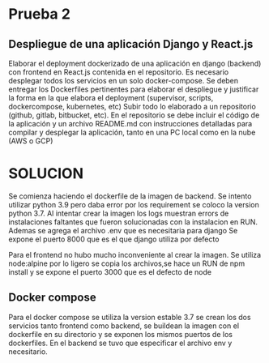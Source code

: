 
# Prueba 2
## Despliegue de una aplicación Django y React.js 
Elaborar el deployment dockerizado de una aplicación en django (backend) con frontend
en React.js contenida en el repositorio. Es necesario desplegar todos los servicios
en un solo docker-compose.
Se deben entregar los Dockerfiles pertinentes para elaborar el despliegue y justificar la forma en la que elabora el deployment (supervisor, scripts, dockercompose, kubernetes, etc)
Subir todo lo elaborado a un repositorio (github, gitlab, bitbucket, etc). En el
repositorio se debe incluir el código de la aplicación y un archivo README.md
con instrucciones detalladas para compilar y desplegar la aplicación, tanto en
una PC local como en la nube (AWS o GCP)
# SOLUCION

Se comienza haciendo el dockerfile de la imagen de backend. Se intento utilizar python 3.9 pero daba error por los requirement se coloco la version python 3.7. Al intentar crear la imagen los logs muestran errors de instalaciones faltantes que fueron solucionadas con la instalacion en RUN. Ademas se agrega el archivo .env que es necesitaria para django 
Se expone el puerto 8000 que es el que django utiliza por defecto


Para el frontend no hubo mucho inconveniente al crear la imagen. Se utiliza node:alpine por lo ligero se copia los archivos,se hace un RUN de npm install y se expone el puerto 3000 que es el defecto de node 


## Docker compose 
Para el docker compose se utiliza la version estable 3.7 se crean los dos servicios tanto frontend como backend, se buildean la imagen con el dockerfile en su directorio y se exponen los mismos puertos de los dockerfiles. En el backend se tuvo que especificar el archivo env y necesitario.
